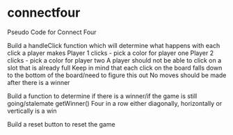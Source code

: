 # connectfour

Pseudo Code for Connect Four

<!-- Set the required variables used to track the state of the game
Board - we have to track the changes made on the Connect Four board as the game is in progress. 
There are 42 slots on the ConnectFour board (6x7) 
Add 7 more divs to the BOTTOM of the connectFour board to act as the ground level!!!!!!!!!!!!!!!!!!!!!!!!!!!!!!!!!!!!!!!!
Turn - we have to track who’s turn it is/either player one or two.
Winner - either player one or two will win or the game is still in progress (null) -->

<!-- Store your cached element references that you will use to manipulate your HTML elements
One for the slots -
One for the message displayed to the user
One for the reset game button  -->
<!-- 
When the game loads, initialize the state of the game and call a function to render this game state. The state of the game should be rendered/displayed to the user.
init()
render() - note* the render function should run every single time a move is made -->

<!-- Figure out the required constants for the game
Similar to tic-tac-toe, the constant for this game can be winningCombos.
There are a million ways to win Connect Four, so I have to figure out how to display them all. -->

Build a handleClick function which will determine what happens with each click a player makes
Player 1 clicks - pick a color for player one
Player 2 clicks - pick a color for player two 
A player should not be able to click on a slot that is already full
Keep in mind that each click on the board falls down to the bottom of the board/need to figure this out
No moves should be made after there is a winner

Build a function to determine if there is a winner/if the game is still going/stalemate
getWinner()
Four in a row either diagonally, horizontally or vertically is a win 

Build a reset button to reset the game


